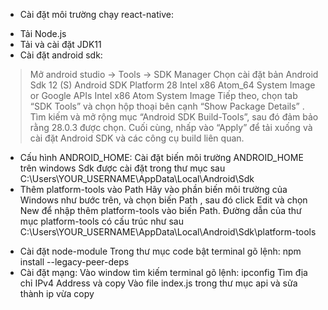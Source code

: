 - Cài đặt môi trường chạy react-native:
+ Tải Node.js
+ Tải và cài đặt JDK11
+ Cài đặt android sdk:
> Mở android studio -> Tools -> SDK Manager
Chọn cài đặt bản Android Sdk 12 (S)
> Android SDK Platform 28
> Intel x86 Atom_64 System Image or Google APIs Intel x86 Atom System Image
> Tiếp theo, chọn tab “SDK Tools” và chọn hộp thoại bên cạnh “Show Package Details” .
> Tìm kiếm và mở rộng mục “Android SDK Build-Tools”, sau đó đảm bảo rằng 28.0.3 được chọn.
Cuối cùng, nhấp vào “Apply” để tải xuống và cài đặt Android SDK và các công cụ build liên quan.
+ Cấu hình ANDROID_HOME:
Cài đặt biến môi trường ANDROID_HOME trên windows
Sdk được cài đặt trong thư mục sau
C:\Users\YOUR_USERNAME\AppData\Local\Android\Sdk
+ Thêm platform-tools vào Path
Hãy vào phần biến môi trường của Windows như bước trên, và chọn biến Path , sau đó click Edit và chọn New để nhập thêm platform-tools vào biến Path.
Đường dẫn của thư mục platform-tools có cấu trúc như sau
C:\Users\YOUR_USERNAME\AppData\Local\Android\Sdk\platform-tools
- Cài đặt node-module
Trong thư mục code bật terminal gõ lệnh: npm install --legacy-peer-deps
- Cài đặt mạng:
Vào window tìm kiếm terminal gõ lệnh: ipconfig
Tìm địa chỉ IPv4 Address và copy
Vào file index.js trong thư mục api và sửa thành ip vừa copy
